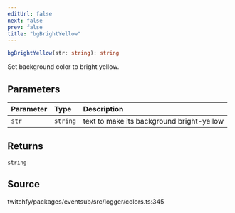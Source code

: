 ```yaml
---
editUrl: false
next: false
prev: false
title: "bgBrightYellow"
---
```


```ts
bgBrightYellow(str: string): string
```

Set background color to bright yellow.

## Parameters

| Parameter | Type | Description |
| :------ | :------ | :------ |
| `str` | `string` | text to make its background bright-yellow |

## Returns

`string`

## Source

twitchfy/packages/eventsub/src/logger/colors.ts:345
